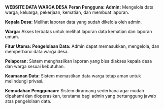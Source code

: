 **WEBSITE DATA WARGA DESA**
**Peran Pengguna:**
**Admin:** Mengelola data warga, keluarga, pekerjaan, kematian, dan membuat laporan.

**Kepala Desa:** Melihat laporan data yang sudah dikelola oleh admin.

**Warga:** Akses terbatas untuk melihat laporan data kematian dan laporan umum.

**Fitur Utama:**
**Pengelolaan Data:** Admin dapat memasukkan, mengelola, dan memperbarui data warga desa.

**Pelaporan:** Sistem menghasilkan laporan yang bisa diakses kepala desa dan warga sesuai kebutuhan.

**Keamanan Data:** Sistem memastikan data warga tetap aman untuk melindungi privasi.

**Kemudahan Penggunaan:** Sistem dirancang sederhana agar mudah dipahami dan dioperasikan, terutama bagi admin yang bertanggung jawab atas pengelolaan data.
